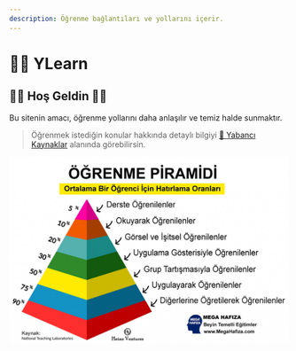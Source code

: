 ```yaml
---
description: Öğrenme bağlantıları ve yollarını içerir.
---
```


# 👨‍🏫 YLearn

## 🙋‍♀️ Hoş Geldin 🙋‍♂️

Bu sitenin amacı, öğrenme yollarını daha anlaşılır ve temiz halde sunmaktır.

> Öğrenmek istediğin konular hakkında detaylı bilgiyi [🥽 Yabancı Kaynaklar](awesome.md) alanında görebilirsin.

![](.gitbook/assets/image%20%281%29.png)

